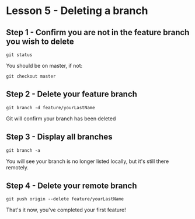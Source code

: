# Lesson 5 - Deleting a branch


## Step 1 - Confirm you are not in the feature branch you wish to delete

`git status`

You should be on master, if not:

`git checkout master`


## Step 2 - Delete your feature branch

`git branch -d feature/yourLastName`

Git will confirm your branch has been deleted

## Step 3 - Display all branches

`git branch -a`

You will see your branch is no longer listed locally, but it's still there remotely.

## Step 4 - Delete your remote branch

`git push origin --delete feature/yourLastName`

That's it now, you've completed your first feature!



